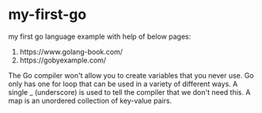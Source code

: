 # my-first-go
my first go language example with help of below pages:

<ol>
  <li>https://www.golang-book.com/</li>
  <li>https://gobyexample.com/</li>
</ol>

The Go compiler won't allow you to create variables that you never use.
Go only has one for loop that can be used in a variety of different ways.
A single _ (underscore) is used to tell the compiler that we don't need this.
A map is an unordered collection of key-value pairs.
